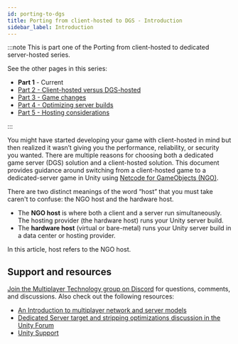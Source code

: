 ```yaml
---
id: porting-to-dgs
title: Porting from client-hosted to DGS - Introduction
sidebar_label: Introduction
---
```

:::note
This is part one of the Porting from client-hosted to dedicated server-hosted series.

See the other pages in this series:

- **Part 1** - Current
- [Part 2 - Client-hosted versus DGS-hosted](./porting-to-dgs/client-vs-dgs)
- [Part 3 - Game changes](./porting-to-dgs/porting-to-dgs-game-changes)
- [Part 4 - Optimizing server builds](./porting-to-dgs/optimizing-server-builds)
- [Part 5 - Hosting considerations](./porting-to-dgs/hosting-considerations)

:::

You might have started developing your game with client-hosted in mind but then realized it wasn’t giving you the performance, reliability, or security you wanted. There are multiple reasons for choosing both a dedicated game server (DGS) solution and a client-hosted solution. This document provides guidance around switching from a client-hosted game to a dedicated-server game in Unity using [Netcode for GameObjects (NGO)](../about).

There are two distinct meanings of the word “host” that you must take caren't to confuse: the NGO host and the hardware host.

- The **NGO host** is where both a client and a server run simultaneously. The hosting provider (the hardware host) runs your Unity server build.
- The **hardware host** (virtual or bare-metal) runs your Unity server build in a data center or hosting provider.

In this article, host refers to the NGO host.

## Support and resources

[Join the Multiplayer Technology group on Discord](https://discord.gg/buMxnnPvTb) for questions, comments, and discussions. Also check out the following resources:

- [An Introduction to multiplayer network and server models](https://unity.com/how-to/intro-to-network-server-models)
- [Dedicated Server target and stripping optimizations discussion in the Unity Forum](https://forum.unity.com/threads/unity-2021-2-dedicated-server-target-and-stripping-optimizations-now-live-please-share-feedback.1143734/)
- [Unity Support](https://support.unity.com/hc/en-us)
